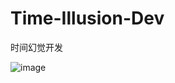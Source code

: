 # Time-Illusion-Dev
 时间幻觉开发

![image](https://user-images.githubusercontent.com/45761599/132016198-46b64540-d66e-4c73-980b-ac7bf492ca26.png)
